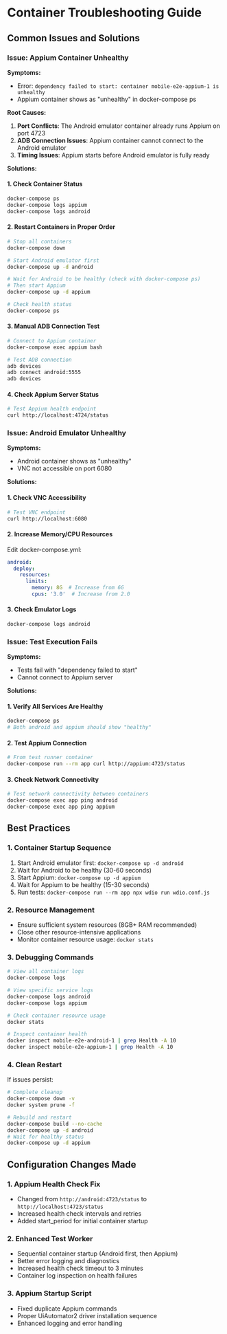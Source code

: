 # Container Troubleshooting Guide

## Common Issues and Solutions

### Issue: Appium Container Unhealthy

**Symptoms:**
- Error: `dependency failed to start: container mobile-e2e-appium-1 is unhealthy`
- Appium container shows as "unhealthy" in docker-compose ps

**Root Causes:**
1. **Port Conflicts**: The Android emulator container already runs Appium on port 4723
2. **ADB Connection Issues**: Appium container cannot connect to the Android emulator
3. **Timing Issues**: Appium starts before Android emulator is fully ready

**Solutions:**

#### 1. Check Container Status
```bash
docker-compose ps
docker-compose logs appium
docker-compose logs android
```

#### 2. Restart Containers in Proper Order
```bash
# Stop all containers
docker-compose down

# Start Android emulator first
docker-compose up -d android

# Wait for Android to be healthy (check with docker-compose ps)
# Then start Appium
docker-compose up -d appium

# Check health status
docker-compose ps
```

#### 3. Manual ADB Connection Test
```bash
# Connect to Appium container
docker-compose exec appium bash

# Test ADB connection
adb devices
adb connect android:5555
adb devices
```

#### 4. Check Appium Server Status
```bash
# Test Appium health endpoint
curl http://localhost:4724/status
```

### Issue: Android Emulator Unhealthy

**Symptoms:**
- Android container shows as "unhealthy"
- VNC not accessible on port 6080

**Solutions:**

#### 1. Check VNC Accessibility
```bash
# Test VNC endpoint
curl http://localhost:6080
```

#### 2. Increase Memory/CPU Resources
Edit docker-compose.yml:
```yaml
android:
  deploy:
    resources:
      limits:
        memory: 8G  # Increase from 6G
        cpus: '3.0'  # Increase from 2.0
```

#### 3. Check Emulator Logs
```bash
docker-compose logs android
```

### Issue: Test Execution Fails

**Symptoms:**
- Tests fail with "dependency failed to start"
- Cannot connect to Appium server

**Solutions:**

#### 1. Verify All Services Are Healthy
```bash
docker-compose ps
# Both android and appium should show "healthy"
```

#### 2. Test Appium Connection
```bash
# From test runner container
docker-compose run --rm app curl http://appium:4723/status
```

#### 3. Check Network Connectivity
```bash
# Test network connectivity between containers
docker-compose exec app ping android
docker-compose exec app ping appium
```

## Best Practices

### 1. Container Startup Sequence
1. Start Android emulator first: `docker-compose up -d android`
2. Wait for Android to be healthy (30-60 seconds)
3. Start Appium: `docker-compose up -d appium`
4. Wait for Appium to be healthy (15-30 seconds)
5. Run tests: `docker-compose run --rm app npx wdio run wdio.conf.js`

### 2. Resource Management
- Ensure sufficient system resources (8GB+ RAM recommended)
- Close other resource-intensive applications
- Monitor container resource usage: `docker stats`

### 3. Debugging Commands
```bash
# View all container logs
docker-compose logs

# View specific service logs
docker-compose logs android
docker-compose logs appium

# Check container resource usage
docker stats

# Inspect container health
docker inspect mobile-e2e-android-1 | grep Health -A 10
docker inspect mobile-e2e-appium-1 | grep Health -A 10
```

### 4. Clean Restart
If issues persist:
```bash
# Complete cleanup
docker-compose down -v
docker system prune -f

# Rebuild and restart
docker-compose build --no-cache
docker-compose up -d android
# Wait for healthy status
docker-compose up -d appium
```

## Configuration Changes Made

### 1. Appium Health Check Fix
- Changed from `http://android:4723/status` to `http://localhost:4723/status`
- Increased health check intervals and retries
- Added start_period for initial container startup

### 2. Enhanced Test Worker
- Sequential container startup (Android first, then Appium)
- Better error logging and diagnostics
- Increased health check timeout to 3 minutes
- Container log inspection on health failures

### 3. Appium Startup Script
- Fixed duplicate Appium commands
- Proper UiAutomator2 driver installation sequence
- Enhanced logging and error handling